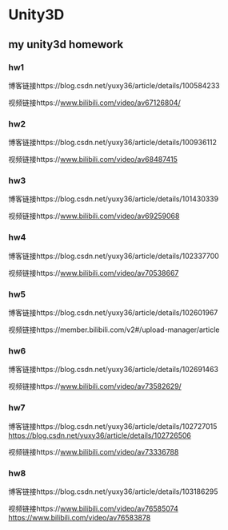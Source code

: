 # Unity3D
## my unity3d homework

### hw1

博客链接https://blog.csdn.net/yuxy36/article/details/100584233

视频链接https://www.bilibili.com/video/av67126804/

### hw2

博客链接https://blog.csdn.net/yuxy36/article/details/100936112

视频链接https://www.bilibili.com/video/av68487415

### hw3

博客链接https://blog.csdn.net/yuxy36/article/details/101430339

视频链接https://www.bilibili.com/video/av69259068

### hw4

博客链接https://blog.csdn.net/yuxy36/article/details/102337700

视频链接https://www.bilibili.com/video/av70538667

### hw5

博客链接https://blog.csdn.net/yuxy36/article/details/102601967

视频链接https://member.bilibili.com/v2#/upload-manager/article

### hw6

博客链接https://blog.csdn.net/yuxy36/article/details/102691463

视频链接https://www.bilibili.com/video/av73582629/

### hw7

博客链接https://blog.csdn.net/yuxy36/article/details/102727015 https://blog.csdn.net/yuxy36/article/details/102726506

视频链接https://www.bilibili.com/video/av73336788

### hw8

博客链接https://blog.csdn.net/yuxy36/article/details/103186295

视频链接https://www.bilibili.com/video/av76585074 https://www.bilibili.com/video/av76583878